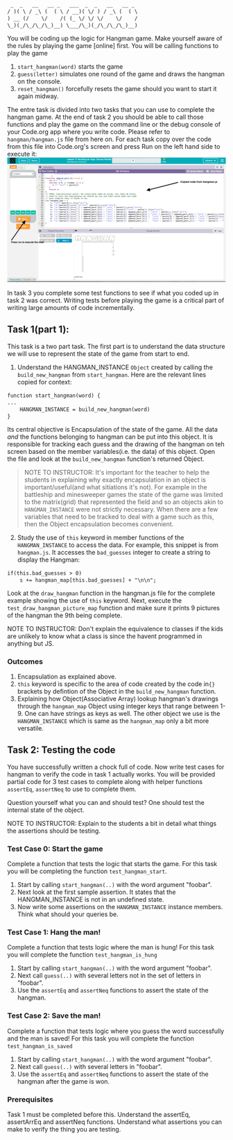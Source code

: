 
```
 _  _   __   __ _   ___  _  _   __   __ _
/ )( \ / _\ (  ( \ / __)( \/ ) / _\ (  ( \
) __ (/    \/    /( (_ \/ \/ \/    \/    /
\_)(_/\_/\_/\_)__) \___/\_)(_/\_/\_/\_)__)
```

You will be coding up the logic for Hangman game. Make yourself aware of the rules by playing the game [online] first. 
You will be calling functions to play the game
1. `start_hangman(word)` starts the game
2. `guess(letter)` simulates one round of the game and draws the hangman on the console.
3. `reset_hangman()` forcefully resets the game should you want to start it again midway.

The entre task is divided into two tasks that you can use to complete the hangman game. At the end of task 2 you should be able to call those functions and play the game on the command line or the debug console of your Code.org app where you write code. Please refer to `hangman/hangman.js` file from here on. For each task copy over the code from this file into Code.org's screen and press Run on the left hand side to execute it:
![Code.org execution](codedotorg.png)

In task 3 you complete some test functions to see if what you coded up in task 2 was correct. Writing tests before playing the game is a critical part of writing large amounts of code incrementally.

## Task 1(part 1):  
This task is a two part task. The first part is to understand the data structure we will use to represent the state of the game from start to end.
1. Understand the HANGMAN_INSTANCE `Object` created by calling the `build_new_hangman` from `start_hangman`. Here are the relevant lines copied for context:
```
function start_hangman(word) {
...
    HANGMAN_INSTANCE = build_new_hangman(word)
}
```
Its central objective is Encapsulation of the state of the game. All the data *and* the functions belonging to hangman can be put into this object. It is responsible for tracking each guess and the drawing of the hangman on teh screen based on the member variables(i.e. the data) of this object. Open the file and look at the `build_new_hangman` function's returned Object.

> NOTE TO INSTRUCTOR: It's important for the teacher to help the students in explaining why exactly encapsulation in an object is important/useful(and what sitiations it's not). For example in the battleship and minesweeper games the state of the game was limited to the matrix(grid) that represented the field and so an objects akin to `HANGMAN_INSTANCE` were not strictly necessary. When there are a few variables that need to be tracked to deal with a game such as this, then the Object encapsulation becomes convenient.

2. Study the use of `this` keyword in member functions of the `HANGMAN_INSTANCE` to access the data. For example, this snippet is from `hangman.js`. It accesses the `bad_guesses` integer to create a string to display the Hangman: 
```
if(this.bad_guesses > 0)
    s += hangman_map[this.bad_guesses] + "\n\n";
```
Look at the `draw_hangman` function in the hangman.js file for the complete example showing the use of `this` keyword. Next, execute the `test_draw_hangman_picture_map` function and make sure it prints 9 pictures of the hangman the 9th being complete.

NOTE TO INSTRUCTOR: Don't explain the equivalence to classes if the kids are unlikely to know what a class is since the havent programmed in anything but JS.

### Outcomes
1. Encapsulation as explained above.
2. `this` keyword is specific to the area of code created by the code in`{}` brackets by defintion of the Object in the `build_new_hangman` function.
3. Explaining how Object(Associative Array) lookup hangman's drawings through the `hangman_map` Object using integer keys that range between 1-9. One can have strings as keys as well. The other object we use is the `HANGMAN_INSTANCE` which is same as the `hangman_map` only a bit more versatile.

## Task 2: Testing the code
You have successfully written a chock full of code. Now write test cases for hangman to verify the code in task 1 actually works. You will be provided partial code for 3 test cases to complete along with helper functions `assertEq`, `assertNeq` to use to complete them.

Question yourself what you can and should test? One should test the internal state of the object.

NOTE TO INSTRUCTOR: Explain to the students a bit in detail what things the assertions should be testing.

### Test Case 0: Start the game
Complete a function that tests the logic that starts the game. For this task you will be completing the function `test_hangman_start`. 

1. Start by calling `start_hangman(..)` with the word argument "foobar".
2. Next look at the first sample assertion. It states that the HANGMAN_INSTANCE is not in an undefined state.
3. Now write some assertions on the `HANGMAN_INSTANCE` instance members. Think what should your queries be.

### Test Case 1: Hang the man!
Complete a function that tests logic where the man is hung!
For this task you will complete the function `test_hangman_is_hung`

1. Start by calling `start_hangman(..)` with the word argument "foobar".
2. Next call `guess(..)` with several letters not in the set of letters in "foobar".
3. Use the `assertEq` and `assertNeq` functions to assert the state of the hangman.

### Test Case 2: Save the man!
Complete a function that tests logic where you guess the word successfully and the man is saved!
For this task you will complete the function `test_hangman_is_saved`
1. Start by calling `start_hangman(..)` with the word argument "foobar".
2. Next call `guess(..)` with several letters in "foobar".
3. Use the `assertEq` and `assertNeq` functions to assert the state of the hangman after the game is won.

### Prerequisites
Task 1 must be completed before this.
Understand the assertEq, assertArrEq and assertNeq functions.
Understand what assertions you can make to verify the thing you are testing.

